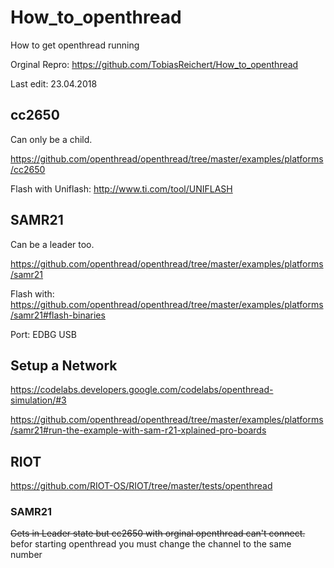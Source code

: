 # How_to_openthread
How to get openthread running

Orginal Repro: https://github.com/TobiasReichert/How_to_openthread

Last edit: 23.04.2018

## cc2650
Can only be a child.

https://github.com/openthread/openthread/tree/master/examples/platforms/cc2650

Flash with Uniflash: 
http://www.ti.com/tool/UNIFLASH

## SAMR21
Can be a leader too.

https://github.com/openthread/openthread/tree/master/examples/platforms/samr21

Flash with:
https://github.com/openthread/openthread/tree/master/examples/platforms/samr21#flash-binaries

Port:
EDBG USB

## Setup a Network
https://codelabs.developers.google.com/codelabs/openthread-simulation/#3

https://github.com/openthread/openthread/tree/master/examples/platforms/samr21#run-the-example-with-sam-r21-xplained-pro-boards

## RIOT
https://github.com/RIOT-OS/RIOT/tree/master/tests/openthread

### SAMR21
~~Gets in Leader state but cc2650 with orginal openthread can't connect.~~
befor starting openthread you must change the channel to the same number
